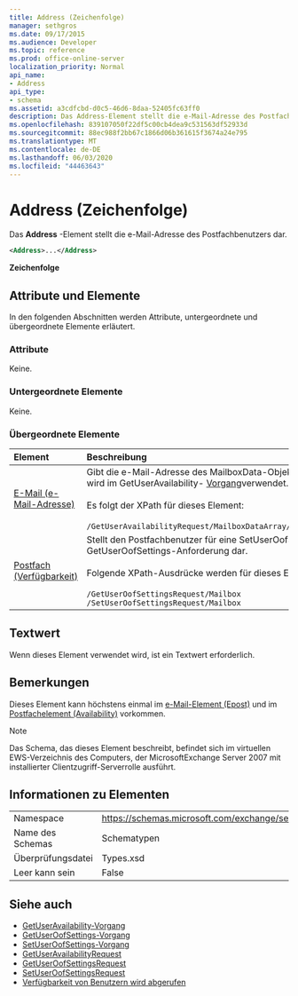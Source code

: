 ```yaml
---
title: Address (Zeichenfolge)
manager: sethgros
ms.date: 09/17/2015
ms.audience: Developer
ms.topic: reference
ms.prod: office-online-server
localization_priority: Normal
api_name:
- Address
api_type:
- schema
ms.assetid: a3cdfcbd-d0c5-46d6-8daa-52405fc63ff0
description: Das Address-Element stellt die e-Mail-Adresse des Postfachbenutzers dar.
ms.openlocfilehash: 839107050f22df5c00cb4dea9c531563df52933d
ms.sourcegitcommit: 88ec988f2bb67c1866d06b361615f3674a24e795
ms.translationtype: MT
ms.contentlocale: de-DE
ms.lasthandoff: 06/03/2020
ms.locfileid: "44463643"
---
```

# <a name="address-string"></a>Address (Zeichenfolge)

Das **Address** -Element stellt die e-Mail-Adresse des Postfachbenutzers dar. 
  
```xml
<Address>...</Address>
```

 **Zeichenfolge**
## <a name="attributes-and-elements"></a>Attribute und Elemente

In den folgenden Abschnitten werden Attribute, untergeordnete und übergeordnete Elemente erläutert.
  
### <a name="attributes"></a>Attribute

Keine.
  
### <a name="child-elements"></a>Untergeordnete Elemente

Keine.
  
### <a name="parent-elements"></a>Übergeordnete Elemente

|**Element**|**Beschreibung**|
|:-----|:-----|
|[E-Mail (e-Mail-Adresse)](email-emailaddresstype.md) <br/> |Gibt die e-Mail-Adresse des MailboxData-Objekts an. Dieses Element wird im GetUserAvailability- [Vorgang](getuseravailability-operation.md)verwendet.<br/><br/> Es folgt der XPath für dieses Element:<br/><br/>  `/GetUserAvailabilityRequest/MailboxDataArray/MailboxData[i]/Email` <br/> |
|[Postfach (Verfügbarkeit)](mailbox-availability.md) <br/> | Stellt den Postfachbenutzer für eine SetUserOofSettings-oder GetUserOofSettings-Anforderung dar.<br/><br/>  Folgende XPath-Ausdrücke werden für dieses Element verwendet:<br/><br/>  `/GetUserOofSettingsRequest/Mailbox` <br/>  `/SetUserOofSettingsRequest/Mailbox` <br/> |
   
## <a name="text-value"></a>Textwert

Wenn dieses Element verwendet wird, ist ein Textwert erforderlich.
  
## <a name="remarks"></a>Bemerkungen

Dieses Element kann höchstens einmal im [e-Mail-Element (Epost)](email-emailaddresstype.md) und im [Postfachelement (Availability)](mailbox-availability.md) vorkommen. 
  
> [!NOTE]
> Das Schema, das dieses Element beschreibt, befindet sich im virtuellen EWS-Verzeichnis des Computers, der MicrosoftExchange Server 2007 mit installierter Clientzugriff-Serverrolle ausführt. 
  
## <a name="element-information"></a>Informationen zu Elementen

|||
|:-----|:-----|
|Namespace  <br/> |https://schemas.microsoft.com/exchange/services/2006/types  <br/> |
|Name des Schemas  <br/> |Schematypen  <br/> |
|Überprüfungsdatei  <br/> |Types.xsd  <br/> |
|Leer kann sein  <br/> |False  <br/> |
   
## <a name="see-also"></a>Siehe auch

- [GetUserAvailability-Vorgang](getuseravailability-operation.md)
- [GetUserOofSettings-Vorgang](getuseroofsettings-operation.md)
- [SetUserOofSettings-Vorgang](setuseroofsettings-operation.md)
- [GetUserAvailabilityRequest](getuseravailabilityrequest.md)
- [GetUserOofSettingsRequest](getuseroofsettingsrequest.md)
- [SetUserOofSettingsRequest](setuseroofsettingsrequest.md)
- [Verfügbarkeit von Benutzern wird abgerufen](https://msdn.microsoft.com/library/d4133fcb-9b0f-4e6b-aadf-a389da83516a%28Office.15%29.aspx)

